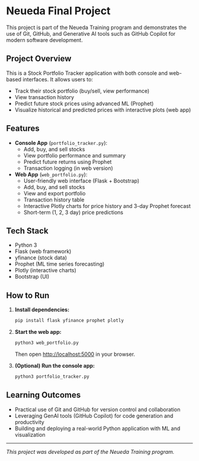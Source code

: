 # Neueda Final Project

This project is part of the Neueda Training program and demonstrates the use of Git, GitHub, and Generative AI tools such as GitHub Copilot for modern software development.

## Project Overview

This is a Stock Portfolio Tracker application with both console and web-based interfaces. It allows users to:
- Track their stock portfolio (buy/sell, view performance)
- View transaction history
- Predict future stock prices using advanced ML (Prophet)
- Visualize historical and predicted prices with interactive plots (web app)

## Features
- **Console App** (`portfolio_tracker.py`):
  - Add, buy, and sell stocks
  - View portfolio performance and summary
  - Predict future returns using Prophet
  - Transaction logging (in web version)
- **Web App** (`web_portfolio.py`):
  - User-friendly web interface (Flask + Bootstrap)
  - Add, buy, and sell stocks
  - View and export portfolio
  - Transaction history table
  - Interactive Plotly charts for price history and 3-day Prophet forecast
  - Short-term (1, 2, 3 day) price predictions

## Tech Stack
- Python 3
- Flask (web framework)
- yfinance (stock data)
- Prophet (ML time series forecasting)
- Plotly (interactive charts)
- Bootstrap (UI)

## How to Run
1. **Install dependencies:**
   ```sh
   pip install flask yfinance prophet plotly
   ```
2. **Start the web app:**
   ```sh
   python3 web_portfolio.py
   ```
   Then open [http://localhost:5000](http://localhost:5000) in your browser.

3. **(Optional) Run the console app:**
   ```sh
   python3 portfolio_tracker.py
   ```

## Learning Outcomes
- Practical use of Git and GitHub for version control and collaboration
- Leveraging GenAI tools (GitHub Copilot) for code generation and productivity
- Building and deploying a real-world Python application with ML and visualization

---
*This project was developed as part of the Neueda Training program.*
